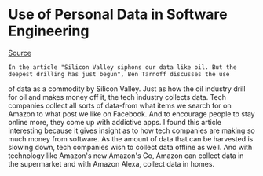 

# Use of Personal Data in Software Engineering

[Source](https://www.theguardian.com/world/2017/aug/23/silicon-valley-big-data-extraction-amazon-whole-foods-facebook)

	In the article "Silicon Valley siphons our data like oil. But the deepest drilling has just begun", Ben Tarnoff discusses the use
of data as a commodity by Silicon Valley. Just as how the oil industry drill for oil and makes money off it, the tech industry collects data. Tech companies collect all sorts of data-from what items we search for on Amazon to what post we like on Facebook. And to encourage people to stay online more, they come up with addictive apps. I found this article interesting because it gives insight as to how tech companies are making so much money from software. As the amount of data that can be harvested is slowing down, tech companies wish to collect data offline as well. And with technology like Amazon's new Amazon's Go, Amazon can collect data in the supermarket and with Amazon Alexa, collect data in homes.

